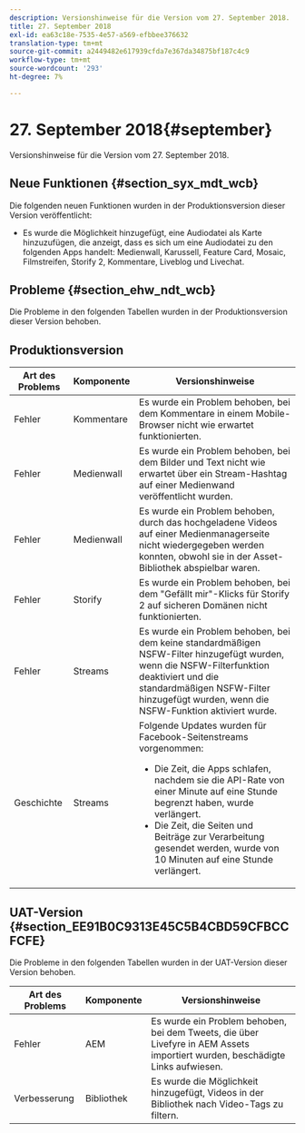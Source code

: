 ```yaml
---
description: Versionshinweise für die Version vom 27. September 2018.
title: 27. September 2018
exl-id: ea63c18e-7535-4e57-a569-efbbee376632
translation-type: tm+mt
source-git-commit: a2449482e617939cfda7e367da34875bf187c4c9
workflow-type: tm+mt
source-wordcount: '293'
ht-degree: 7%

---
```


# 27. September 2018{#september}

Versionshinweise für die Version vom 27. September 2018.

## Neue Funktionen {#section_syx_mdt_wcb}

Die folgenden neuen Funktionen wurden in der Produktionsversion dieser Version veröffentlicht:

* Es wurde die Möglichkeit hinzugefügt, eine Audiodatei als Karte hinzuzufügen, die anzeigt, dass es sich um eine Audiodatei zu den folgenden Apps handelt: Medienwall, Karussell, Feature Card, Mosaic, Filmstreifen, Storify 2, Kommentare, Liveblog und Livechat.

## Probleme {#section_ehw_ndt_wcb}

Die Probleme in den folgenden Tabellen wurden in der Produktionsversion dieser Version behoben.

## Produktionsversion

| Art des Problems | Komponente | Versionshinweise |
|--- |--- |--- |
| Fehler | Kommentare | Es wurde ein Problem behoben, bei dem Kommentare in einem Mobile-Browser nicht wie erwartet funktionierten. |
| Fehler | Medienwall | Es wurde ein Problem behoben, bei dem Bilder und Text nicht wie erwartet über ein Stream-Hashtag auf einer Medienwand veröffentlicht wurden. |
| Fehler | Medienwall | Es wurde ein Problem behoben, durch das hochgeladene Videos auf einer Medienmanagerseite nicht wiedergegeben werden konnten, obwohl sie in der Asset-Bibliothek abspielbar waren. |
| Fehler | Storify | Es wurde ein Problem behoben, bei dem &quot;Gefällt mir&quot;-Klicks für Storify 2 auf sicheren Domänen nicht funktionierten. |
| Fehler | Streams | Es wurde ein Problem behoben, bei dem keine standardmäßigen NSFW-Filter hinzugefügt wurden, wenn die NSFW-Filterfunktion deaktiviert und die standardmäßigen NSFW-Filter hinzugefügt wurden, wenn die NSFW-Funktion aktiviert wurde. |
| Geschichte | Streams | Folgende Updates wurden für Facebook-Seitenstreams vorgenommen:  </br><ul><li>Die Zeit, die Apps schlafen, nachdem sie die API-Rate von einer Minute auf eine Stunde begrenzt haben, wurde verlängert. </li><li>Die Zeit, die Seiten und Beiträge zur Verarbeitung gesendet werden, wurde von 10 Minuten auf eine Stunde verlängert.</li></ul> |


## UAT-Version {#section_EE91B0C9313E45C5B4CBD59CFBCCFCFE}

Die Probleme in den folgenden Tabellen wurden in der UAT-Version dieser Version behoben.

| **Art des Problems** | **Komponente** | **Versionshinweise** |
|---|---|---|
| Fehler | AEM | Es wurde ein Problem behoben, bei dem Tweets, die über Livefyre in AEM Assets importiert wurden, beschädigte Links aufwiesen. |
| Verbesserung | Bibliothek | Es wurde die Möglichkeit hinzugefügt, Videos in der Bibliothek nach Video-Tags zu filtern. |
